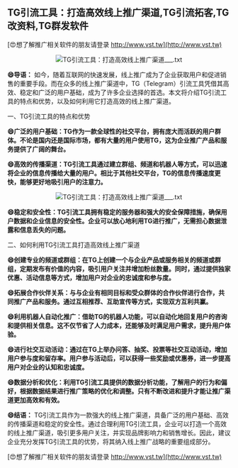 ## **TG引流工具：打造高效线上推广渠道,TG引流拓客,TG改资料,TG群发软件**

[😍想了解推广相关软件的朋友请登录 http://www.vst.tw](http://www.vst.tw)

 <center><img src="https://vst.tw/MP4/tuiguang/png/4.png" alt="TG引流工具：打造高效线上推广渠道___.txt"></center>

**😄导语：**
如今，随着互联网的快速发展，线上推广成为了企业获取用户和促进销售的重要手段。而在众多的线上推广渠道中，TG（Telegram）引流工具凭借其高效、稳定和广泛的用户基础，成为了许多企业选择的首选。本文将介绍TG引流工具的特点和优势，以及如何利用它打造高效的线上推广渠道。

一、TG引流工具的特点和优势

**😄广泛的用户基础：TG作为一款全球性的社交平台，拥有庞大而活跃的用户群体。不论是国内还是国际市场，都有大量的用户使用TG，这为企业推广产品和服务提供了广阔的舞台。**

**😄高效的传播渠道：TG引流工具通过建立群组、频道和机器人等方式，可以迅速将企业的信息传播给大量的用户。相比于其他社交平台，TG的信息传播速度更快，能够更好地吸引用户的注意力。**

 <center><img src="https://vst.tw/MP4/tuiguang/png/8.png" alt="TG引流工具：打造高效线上推广渠道___.txt"></center>

**😄稳定和安全性：TG引流工具拥有稳定的服务器和强大的安全保障措施，确保用户数据和企业信息的安全性。企业可以放心地利用TG进行推广，无需担心数据泄露和信息丢失的问题。**

二、如何利用TG引流工具打造高效线上推广渠道

**😄创建专业的频道或群组：在TG上创建一个与企业产品或服务相关的频道或群组，定期发布有价值的内容，吸引用户关注并增加粉丝数量。同时，通过提供独家优惠、活动信息等方式，增加用户对企业的忠诚度和参与度。**

**😄拓展合作伙伴关系：与与企业有相同目标和受众群体的合作伙伴进行合作，共同推广产品和服务。通过互相推荐、互助宣传等方式，实现双方互利共赢。**

**😄利用机器人自动化推广：借助TG的机器人功能，可以自动化地回复用户的咨询和提供相关信息。这不仅节省了人力成本，还能够及时满足用户需求，提升用户体验。**

**😄进行社交互动活动：通过在TG上举办问答、抽奖、投票等社交互动活动，增加用户参与度和留存率。用户参与活动后，可以获得一些奖励或优惠券，进一步提高用户对企业的认知和忠诚度。**

**😄数据分析和优化：利用TG引流工具提供的数据分析功能，了解用户的行为和偏好，根据数据结果进行推广策略的优化和调整。只有不断改进和提升才能让推广渠道更加高效和有效。**

**😄结语：**
TG引流工具作为一款强大的线上推广渠道，具备广泛的用户基础、高效的传播渠道和稳定的安全性。通过合理利用TG引流工具，企业可以打造一个高效的线上推广渠道，吸引更多用户关注，并实现品牌影响力和销售增长。因此，建议企业充分发挥TG引流工具的优势，将其纳入线上推广战略的重要组成部分。

[😍想了解推广相关软件的朋友请登录 http://www.vst.tw](http://www.vst.tw)



